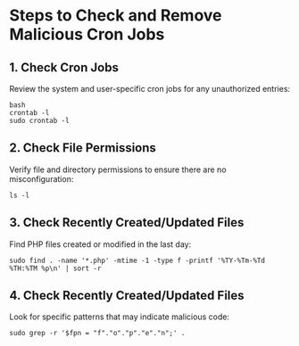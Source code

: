 # Steps to Check and Remove Malicious Cron Jobs

## 1. Check Cron Jobs
Review the system and user-specific cron jobs for any unauthorized entries:
```
bash
crontab -l
sudo crontab -l
```
## 2. Check File Permissions
Verify file and directory permissions to ensure there are no misconfiguration:
```
ls -l
```
## 3. Check Recently Created/Updated Files
Find PHP files created or modified in the last day:
```
sudo find . -name '*.php' -mtime -1 -type f -printf '%TY-%Tm-%Td %TH:%TM %p\n' | sort -r
```
## 4. Check Recently Created/Updated Files
Look for specific patterns that may indicate malicious code:
```
sudo grep -r '$fpn = "f"."o"."p"."e"."n";' .
```
